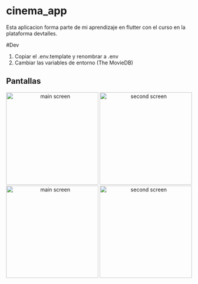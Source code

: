 # cinema_app

Esta aplicacion forma parte de mi aprendizaje en flutter con el curso en la plataforma devtalles.

#Dev

1. Copiar el .env.template y renombrar a .env
2. Cambiar las variables de entorno (The MovieDB)

## Pantallas
<div align="center">
  <img src="https://github.com/JmanuelJ/Resources-Myrepos/blob/main/Cinema/1742703864307.jpg" height="250" alt="main screen"  />
  <img src="https://github.com/JmanuelJ/Resources-Myrepos/blob/main/Cinema/1742703864194.jpg" height="250" alt="second screen"  />
  <img src="https://github.com/JmanuelJ/Resources-Myrepos/blob/main/Cinema/1742703864161.jpg" height="250" alt="main screen"  />
  <img src="https://github.com/JmanuelJ/Resources-Myrepos/blob/main/Cinema/1742703864137.jpg" height="250" alt="second screen"  />
</div>
